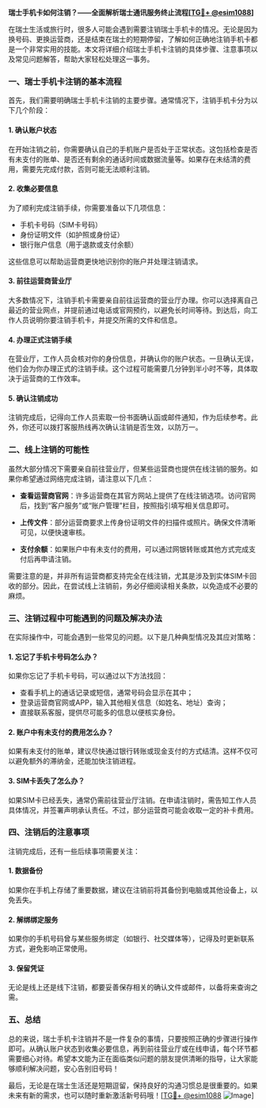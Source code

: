 **瑞士手机卡如何注销？——全面解析瑞士通讯服务终止流程[[TG💪+ @esim1088](https://t.me/s/esim1088)]**

在瑞士生活或旅行时，很多人可能会遇到需要注销瑞士手机卡的情况。无论是因为换号码、更换运营商，还是结束在瑞士的短期停留，了解如何正确地注销手机卡都是一个非常实用的技能。本文将详细介绍瑞士手机卡注销的具体步骤、注意事项以及常见问题解答，帮助大家轻松处理这一事务。

### 一、瑞士手机卡注销的基本流程

首先，我们需要明确瑞士手机卡注销的主要步骤。通常情况下，注销手机卡分为以下几个阶段：

#### 1. 确认账户状态
在开始注销之前，你需要确认自己的手机账户是否处于正常状态。这包括检查是否有未支付的账单、是否还有剩余的通话时间或数据流量等。如果存在未结清的费用，需要先完成付款，否则可能无法顺利注销。

#### 2. 收集必要信息
为了顺利完成注销手续，你需要准备以下几项信息：
- 手机卡号码（SIM卡号码）
- 身份证明文件（如护照或身份证）
- 银行账户信息（用于退款或支付余额）

这些信息可以帮助运营商更快地识别你的账户并处理注销请求。

#### 3. 前往运营商营业厅
大多数情况下，注销手机卡需要亲自前往运营商的营业厅办理。你可以选择离自己最近的营业网点，并提前通过电话或官网预约，以避免长时间等待。到达后，向工作人员说明你要注销手机卡，并提交所需的文件和信息。

#### 4. 办理正式注销手续
在营业厅，工作人员会核对你的身份信息，并确认你的账户状态。一旦确认无误，他们会为你办理正式的注销手续。这个过程可能需要几分钟到半小时不等，具体取决于运营商的工作效率。

#### 5. 确认注销成功
注销完成后，记得向工作人员索取一份书面确认函或邮件通知，作为后续参考。此外，你还可以拨打客服热线再次确认注销是否生效，以防万一。

### 二、线上注销的可能性

虽然大部分情况下需要亲自前往营业厅，但某些运营商也提供在线注销的服务。如果你希望通过网络完成注销，请注意以下几点：

- **查看运营商官网**：许多运营商在其官方网站上提供了在线注销选项。访问官网后，找到“客户服务”或“账户管理”栏目，按照指引填写相关信息即可。
  
- **上传文件**：部分运营商要求上传身份证明文件的扫描件或照片。确保文件清晰可见，以便快速审核。

- **支付余额**：如果账户中有未支付的费用，可以通过网银转账或其他方式完成支付后再申请注销。

需要注意的是，并非所有运营商都支持完全在线注销，尤其是涉及到实体SIM卡回收的部分。因此，在尝试线上注销前，务必仔细阅读相关条款，以免造成不必要的麻烦。

### 三、注销过程中可能遇到的问题及解决办法

在实际操作中，可能会遇到一些常见的问题。以下是几种典型情况及其应对策略：

#### 1. 忘记了手机卡号码怎么办？
如果你忘记了手机卡号码，可以通过以下方法找回：
- 查看手机上的通话记录或短信，通常号码会显示在其中；
- 登录运营商官网或APP，输入其他相关信息（如姓名、地址）查询；
- 直接联系客服，提供尽可能多的信息以便核实身份。

#### 2. 账户中有未支付的费用怎么办？
如果有未支付的账单，建议尽快通过银行转账或现金支付的方式结清。这样不仅可以避免额外的滞纳金，还能加快注销进程。

#### 3. SIM卡丢失了怎么办？
如果SIM卡已经丢失，通常仍需前往营业厅注销。在申请注销时，需告知工作人员具体情况，并签署声明承认责任。不过，部分运营商可能会收取一定的补卡费用。

### 四、注销后的注意事项

注销完成后，还有一些后续事项需要关注：

#### 1. 数据备份
如果你在手机上存储了重要数据，建议在注销前将其备份到电脑或其他设备上，以免丢失。

#### 2. 解绑绑定服务
如果你的手机号码曾与某些服务绑定（如银行、社交媒体等），记得及时更新联系方式，避免影响正常使用。

#### 3. 保留凭证
无论是线上还是线下注销，都要妥善保存相关的确认文件或邮件，以备将来查询之需。

### 五、总结

总的来说，瑞士手机卡注销并不是一件复杂的事情，只要按照正确的步骤进行操作即可。从确认账户状态到收集必要信息，再到前往营业厅或在线申请，每个环节都需要细心对待。希望本文能为正在面临类似问题的朋友提供清晰的指导，让大家能够顺利解决问题，安心告别旧号码！

最后，无论是在瑞士生活还是短期逗留，保持良好的沟通习惯总是很重要的。如果未来有新的需求，也可以随时重新激活新号码哦！[[TG💪+ @esim1088](https://t.me/s/esim1088) ![Image](https://i.postimg.cc/4NQfJmqS/Snipaste-2025-05-13-00-14-12.png)]